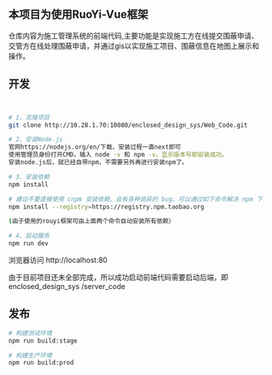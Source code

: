 ## 本项目为使用RuoYi-Vue框架
  仓库内容为施工管理系统的前端代码,主要功能是实现施工方在线提交围蔽申请、交管方在线处理围蔽申请，并通过gis以实现施工项目、围蔽信息在地图上展示和操作。
  
## 开发

```bash


# 1、克隆项目
git clone http://10.28.1.70:10080/enclosed_design_sys/Web_Code.git

# 2、安装Node.js
官网https://nodejs.org/en/下载，安装过程一直next即可
使用管理员身份打开CMD，输入 node -v 和 npm -v，显示版本号即安装成功。
安装node.js后，就已经自带npm，不需要另外再进行安装npm了。

# 3、安装依赖
npm install

# 建议不要直接使用 cnpm 安装依赖，会有各种诡异的 bug。可以通过如下命令解决 npm 下载速度慢的问题
npm install --registry=https://registry.npm.taobao.org

(由于使用的rouyi框架可由上面两个命令自动安装所有依赖）

# 4、启动服务
npm run dev


```

浏览器访问 http://localhost:80

由于目前项目还未全部完成，所以成功启动前端代码需要启动后端，即	enclosed_design_sys /server_code

## 发布

```bash
# 构建测试环境
npm run build:stage

# 构建生产环境
npm run build:prod
```